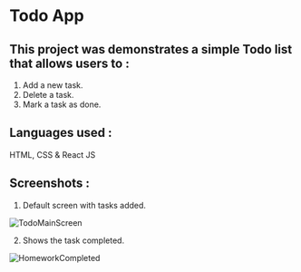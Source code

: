 # Todo App

## This project was demonstrates a simple Todo list that allows users to :
 1. Add a new task.
 2. Delete a task.
 3. Mark a task as done.

## Languages used :
HTML, CSS & React JS

## Screenshots :
1. Default screen with tasks added.
   
![TodoMainScreen](https://github.com/hb886/TodoApp/assets/159252685/1ec826ce-5c33-45fa-aa11-31e5fd99c1b7)

2. Shows the task completed.
   
![HomeworkCompleted](https://github.com/hb886/TodoApp/assets/159252685/dbc871d0-6cb9-4122-8bef-d3ac1f3f7def)
